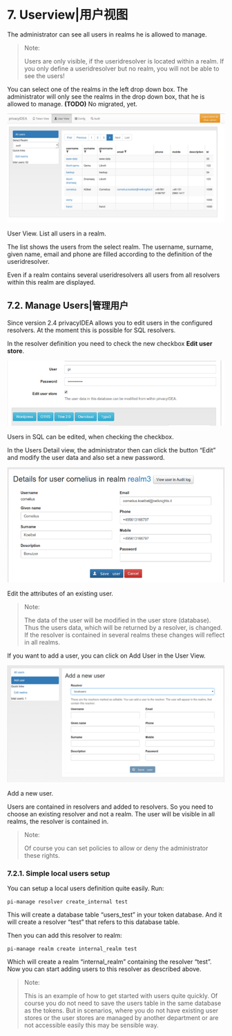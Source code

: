 # 7. Userview|用户视图

The administrator can see all users in realms he is allowed to manage.

> Note:
> 
> Users are only visible, if the useridresolver is located within a realm. If you only define a useridresolver but no realm, you will not be able to see the users!

You can select one of the realms in the left drop down box. The administrator will only see the realms in the drop down box, that he is allowed to manage. **(TODO)** No migrated, yet.

![user-view](../Contents/user-view.png)

User View. List all users in a realm.

The list shows the users from the select realm. The username, surname, given name, email and phone are filled according to the definition of the useridresolver.

Even if a realm contains several useridresolvers all users from all resolvers within this realm are displayed.



## 7.2. Manage Users|管理用户

Since version 2.4 privacyIDEA allows you to edit users in the configured resolvers. At the moment this is possible for SQL resolvers.

In the resolver definition you need to check the new checkbox **Edit user store**.

![edit_user_store](../Contents/edit_user_store.png)

Users in SQL can be edited, when checking the checkbox.

In the Users Detail view, the administrator then can click the button “Edit” and modify the user data and also set a new password.

![user_edit](../Contents/user_edit.png)

Edit the attributes of an existing user.

> Note:
> 
> The data of the user will be modified in the user store (database). Thus the users data, which will be returned by a resolver, is changed. If the resolver is contained in several realms these changes will reflect in all realms.

If you want to add a user, you can click on Add User in the User View.

![user_add](../Contents/user_add.png)

Add a new user.

Users are contained in resolvers and added to resolvers. So you need to choose an existing resolver and not a realm. The user will be visible in all realms, the resolver is contained in.

> Note:
> 
> Of course you can set policies to allow or deny the administrator these rights.

### 7.2.1. Simple local users setup

You can setup a local users definition quite easily. Run:

```
pi-manage resolver create_internal test
```

This will create a database table “users_test” in your token database. And it will create a resolver “test” that refers to this database table.

Then you can add this resolver to realm:

```
pi-manage realm create internal_realm test
```

Which will create a realm “internal_realm” containing the resolver “test”. Now you can start adding users to this resolver as described above.

> Note:
> 
> This is an example of how to get started with users quite quickly. Of course you do not need to save the users table in the same database as the tokens. But in scenarios, where you do not have existing user stores or the user stores are managed by another department or are not accessible easily this may be sensible way.
